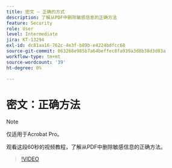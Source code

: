 ```yaml
---
title: 密文 — 正确的方式
description: 了解从PDF中删除敏感信息的正确方法
feature: Security
role: User
level: Intermediate
jira: KT-13294
exl-id: dc81aa16-762c-4e3f-b89b-e4224bdfcc68
source-git-commit: 063268e985b7a64beffec8fa939a3d8b38d3d03a
workflow-type: tm+mt
source-wordcount: '39'
ht-degree: 0%

---
```


# 密文：正确方法

>[!NOTE]
>
>仅适用于Acrobat Pro。

观看这段60秒的视频教程，了解从PDF中删除敏感信息的正确方法。

>[!VIDEO](https://video.tv.adobe.com/v/3411377?quality=12&learn=on&hidetitle=true)
